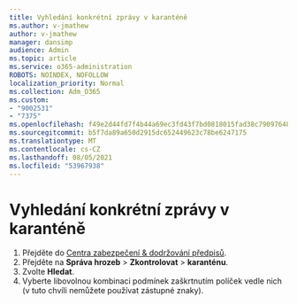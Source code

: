 ```yaml
---
title: Vyhledání konkrétní zprávy v karanténě
ms.author: v-jmathew
author: v-jmathew
manager: dansimp
audience: Admin
ms.topic: article
ms.service: o365-administration
ROBOTS: NOINDEX, NOFOLLOW
localization_priority: Normal
ms.collection: Adm_O365
ms.custom:
- "9002531"
- "7375"
ms.openlocfilehash: f49e2d44fd7f4b44a69ec3fd43f7bd0818015fad38c79097648456f53ff6870e
ms.sourcegitcommit: b5f7da89a650d2915dc652449623c78be6247175
ms.translationtype: MT
ms.contentlocale: cs-CZ
ms.lasthandoff: 08/05/2021
ms.locfileid: "53967938"
---
```

# <a name="find-a-specific-quarantined-message"></a>Vyhledání konkrétní zprávy v karanténě

1. Přejděte do [Centra zabezpečení & dodržování předpisů](https://go.microsoft.com/fwlink/p/?linkid=2077143).
2. Přejděte na **Správa hrozeb**  >  **Zkontrolovat**  >  **karanténu**.
3. Zvolte **Hledat**.
4. Vyberte libovolnou kombinaci podmínek zaškrtnutím políček vedle nich (v tuto chvíli nemůžete používat zástupné znaky).
